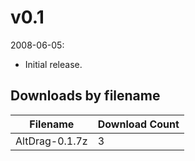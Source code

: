 # v0.1

2008-06-05:
- Initial release.

## Downloads by filename

Filename | Download Count
-------- | --------------
AltDrag-0.1.7z | 3
